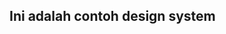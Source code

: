 
## Ini adalah contoh design system

<template>
  <section>
    <h1 class="font-black text-4xl mb-8">
      AS Design System <sup class="text-2xl">v0.0.1ssss</sup>
    </h1>

    <h2 class="text-2xl font-black">Button</h2>
    <Button variant="primary">Primary Button</Button>
    <Button variant="secondary">Secondary button</Button>
    <Button variant="danger">Danger variant button</Button>
    <Button variant="success">Success variant button</Button>

    <Button variant="outline-primary">Outline primary button</Button>
    <div>
      <h2 class="text-2xl font-black">Code</h2>
      <code-highlight language="javascript">
        <pre></pre>
      </code-highlight>
    </div>

    <h2 class="text-2xl font-black">Properties</h2>
    <b-table striped hover :items="items"></b-table>

    <Input />
    <Radio />
    <Tabs />
  </section>
</template>

<script>
import Button from "~/components/design-system/Atoms/Button";
import Input from "~/components/design-system/Atoms/Input";
import Radio from "~/components/design-system/Radio/Radio";
import Tabs from "~/components/design-system/Tabs";

import { component as CodeHighlight } from "vue-code-highlight";

export default {
  layout: "design-system",
  auth: false,
  components: {
    Button,
    Input,
    Radio,
    Tabs,
    CodeHighlight
  },
  data() {
    return {
      items: [{ property: "size", type: "String", default: "md" }]
    };
  }
};
</script>

<style scoped>
body {
  font-size: 0.875rem;
}

.feather {
  width: 16px;
  height: 16px;
  vertical-align: text-bottom;
}

/*
 * Sidebar
 */

.sidebar {
  position: fixed;
  top: 0;
  bottom: 0;
  left: 0;
  z-index: 100; /* Behind the navbar */
  padding: 48px 0 0; /* Height of navbar */
  box-shadow: inset -1px 0 0 rgba(0, 0, 0, 0.1);
}

@media (max-width: 767.98px) {
  .sidebar {
    top: 5rem;
  }
}

.sidebar-sticky {
  position: relative;
  top: 0;
  height: calc(100vh - 48px);
  padding-top: 0.5rem;
  overflow-x: hidden;
  overflow-y: auto; /* Scrollable contents if viewport is shorter than content. */
}

@supports ((position: -webkit-sticky) or (position: sticky)) {
  .sidebar-sticky {
    position: -webkit-sticky;
    position: sticky;
  }
}

.sidebar .nav-link {
  font-weight: 500;
  color: #333;
}

.sidebar .nav-link .feather {
  margin-right: 4px;
  color: #999;
}

.sidebar .nav-link.active {
  color: #007bff;
}

.sidebar .nav-link:hover .feather,
.sidebar .nav-link.active .feather {
  color: inherit;
}

.sidebar-heading {
  font-size: 0.75rem;
  text-transform: uppercase;
}

/*
 * Navbar
 */

.navbar-brand {
  padding-top: 0.75rem;
  padding-bottom: 0.75rem;
  font-size: 1rem;
  background-color: rgba(0, 0, 0, 0.25);
  box-shadow: inset -1px 0 0 rgba(0, 0, 0, 0.25);
}

.navbar .navbar-toggler {
  top: 0.25rem;
  right: 1rem;
}

.navbar .form-control {
  padding: 0.75rem 1rem;
  border-width: 0;
  border-radius: 0;
}

.form-control-dark {
  color: #fff;
  background-color: rgba(255, 255, 255, 0.1);
  border-color: rgba(255, 255, 255, 0.1);
}

.form-control-dark:focus {
  border-color: transparent;
  box-shadow: 0 0 0 3px rgba(255, 255, 255, 0.25);
}
</style>
